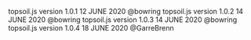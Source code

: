 topsoil.js version 1.0.1 12 JUNE 2020 @bowring
topsoil.js version 1.0.2 14 JUNE 2020 @bowring
topsoil.js version 1.0.3 14 JUNE 2020 @bowring
topsoil.js version 1.0.4 18 JUNE 2020 @GarreBrenn